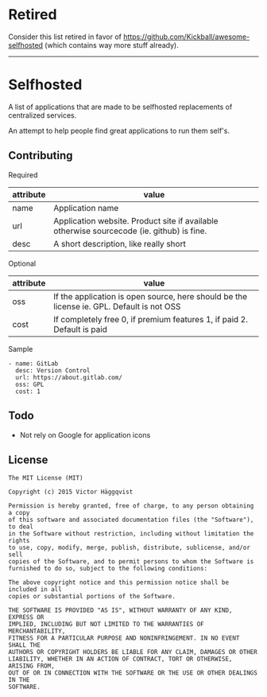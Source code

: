 # Retired
Consider this list retired in favor of https://github.com/Kickball/awesome-selfhosted (which contains way more stuff already).

---

# Selfhosted

A list of applications that are made to be selfhosted replacements of centralized services.

An attempt to help people find great applications to run them self's.

## Contributing
Required

attribute | value
----------|------
name | Application name
url | Application website. Product site if available otherwise sourcecode (ie. github) is fine.
desc | A short description, like really short

Optional

attribute | value
----------|------
oss | If the application is open source, here should be the license ie. GPL. Default is not OSS
cost | If completely free 0, if premium features 1, if paid 2. Default is paid

Sample

    - name: GitLab
      desc: Version Control
      url: https://about.gitlab.com/
      oss: GPL
      cost: 1

## Todo

- Not rely on Google for application icons

## License

    The MIT License (MIT)

    Copyright (c) 2015 Victor Häggqvist

    Permission is hereby granted, free of charge, to any person obtaining a copy
    of this software and associated documentation files (the "Software"), to deal
    in the Software without restriction, including without limitation the rights
    to use, copy, modify, merge, publish, distribute, sublicense, and/or sell
    copies of the Software, and to permit persons to whom the Software is
    furnished to do so, subject to the following conditions:

    The above copyright notice and this permission notice shall be included in all
    copies or substantial portions of the Software.

    THE SOFTWARE IS PROVIDED "AS IS", WITHOUT WARRANTY OF ANY KIND, EXPRESS OR
    IMPLIED, INCLUDING BUT NOT LIMITED TO THE WARRANTIES OF MERCHANTABILITY,
    FITNESS FOR A PARTICULAR PURPOSE AND NONINFRINGEMENT. IN NO EVENT SHALL THE
    AUTHORS OR COPYRIGHT HOLDERS BE LIABLE FOR ANY CLAIM, DAMAGES OR OTHER
    LIABILITY, WHETHER IN AN ACTION OF CONTRACT, TORT OR OTHERWISE, ARISING FROM,
    OUT OF OR IN CONNECTION WITH THE SOFTWARE OR THE USE OR OTHER DEALINGS IN THE
    SOFTWARE.
